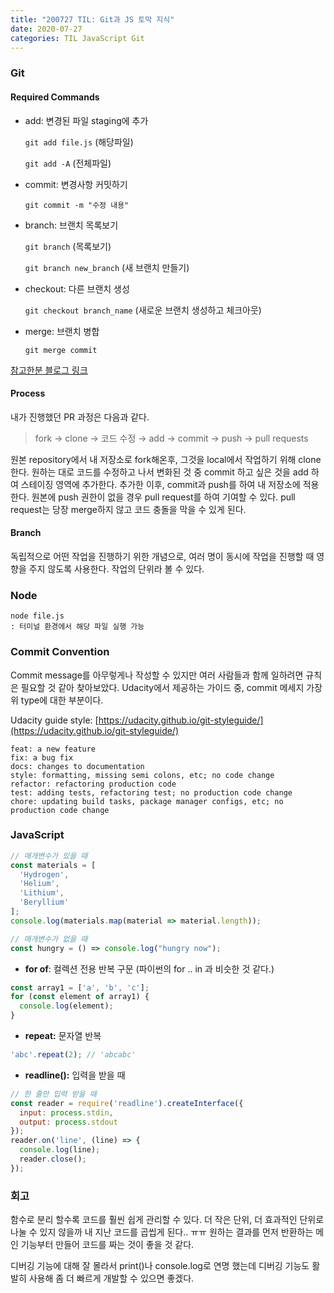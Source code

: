 ```yaml
---
title: "200727 TIL: Git과 JS 토막 지식"
date: 2020-07-27
categories: TIL JavaScript Git
---
```


### Git


#### Required Commands

- add: 변경된 파일 staging에 추가

    `git add file.js` (해당파일)

    `git add -A` (전체파일)

- commit: 변경사항 커밋하기

    `git commit -m "수정 내용"`

- branch: 브랜치 목록보기

    `git branch` (목록보기)

    `git branch new_branch` (새 브랜치 만들기)

- checkout: 다른 브랜치 생성

    `git checkout branch_name` (새로운 브랜치 생성하고 체크아웃)

- merge: 브랜치 병합

    `git merge commit`

[참고한분 블로그 링크](https://medium.com/@joongwon/git-git-%EB%AA%85%EB%A0%B9%EC%96%B4-%EC%A0%95%EB%A6%AC-c25b421ecdbd)


#### Process


내가 진행했던 PR 과정은 다음과 같다.


> fork → clone → 코드 수정 → add → commit → push → pull requests

원본 repository에서 내 저장소로 fork해온후, 그것을 local에서 작업하기 위해 clone한다.
원하는 대로 코드를 수정하고 나서 변화된 것 중 commit 하고 싶은 것을 add 하여 스테이징 영역에 추가한다. 추가한 이후, commit과 push를 하여 내 저장소에 적용한다. 
원본에 push 권한이 없을 경우 pull request를 하여 기여할 수 있다. pull request는 당장 merge하지 않고 코드 충돌을 막을 수 있게 된다.


#### Branch
독립적으로 어떤 작업을 진행하기 위한 개념으로, 여러 명이 동시에 작업을 진행할 때 영향을 주지 않도록 사용한다.
작업의 단위라 볼 수 있다.


### Node

```
node file.js
: 터미널 환경에서 해당 파일 실행 가능
```


### Commit Convention


Commit message를 아무렇게나 작성할 수 있지만 여러 사람들과 함께 일하려면 규칙은 필요할 것 같아 찾아보았다. Udacity에서 제공하는 가이드 중, commit 메세지 가장 위 type에 대한 부분이다.


Udacity guide style: [https://udacity.github.io/git-styleguide/](https://udacity.github.io/git-styleguide/)


```
feat: a new feature
fix: a bug fix
docs: changes to documentation
style: formatting, missing semi colons, etc; no code change
refactor: refactoring production code
test: adding tests, refactoring test; no production code change
chore: updating build tasks, package manager configs, etc; no production code change
```


### JavaScript


```jsx
// 매개변수가 있을 때
const materials = [
  'Hydrogen',
  'Helium',
  'Lithium',
  'Beryllium'
];
console.log(materials.map(material => material.length));
```


```jsx
// 매개변수가 없을 때
const hungry = () => console.log("hungry now");
```

- **for of**: 컬렉션 전용 반복 구문  (파이썬의 for .. in 과 비슷한 것 같다.)

```jsx
const array1 = ['a', 'b', 'c'];
for (const element of array1) {
  console.log(element);
}
```

- **repeat:** 문자열 반복

```jsx
'abc'.repeat(2); // 'abcabc'
```


- **readline():** 입력을 받을 때

```jsx
// 한 줄만 입력 받을 때
const reader = require('readline').createInterface({
  input: process.stdin,
  output: process.stdout
});
reader.on('line', (line) => {
  console.log(line);
  reader.close();
});
```


### 회고

함수로 분리 할수록 코드를 훨씬 쉽게 관리할 수 있다.
더 작은 단위, 더 효과적인 단위로 나눌 수 있지 않을까 내 지난 코드를 곱씹게 된다.. ㅠㅠ
원하는 결과를 먼저 반환하는 메인 기능부터 만들어 코드를 짜는 것이 좋을 것 같다.

디버깅 기능에 대해 잘 몰라서 print()나 console.log로 연명 했는데 디버깅 기능도 활발히 사용해 좀 더 빠르게 개발할 수 있으면 좋겠다.
